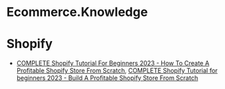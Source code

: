 # Ecommerce.Knowledge
# Shopify
- [COMPLETE Shopify Tutorial For Beginners 2023 - How To Create A Profitable Shopify Store From Scratch](https://youtu.be/KIiD4MA5sfk), [COMPLETE Shopify Tutorial for beginners 2023 - Build A Profitable Shopify Store From Scratch](https://youtu.be/T2tagxLhlv4)
